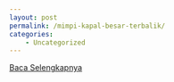 ```yaml
---
layout: post
permalink: /mimpi-kapal-besar-terbalik/
categories:
    - Uncategorized
---
```


[Baca Selengkapnya](/10)